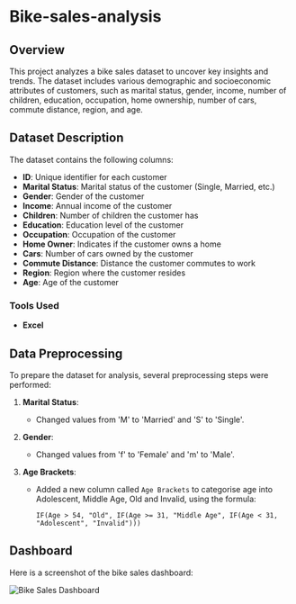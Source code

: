 # Bike-sales-analysis
## Overview
This project analyzes a bike sales dataset to uncover key insights and trends. The dataset includes various demographic and socioeconomic attributes of customers, such as marital status, gender, income, number of children, education, occupation, home ownership, number of cars, commute distance, region, and age.

## Dataset Description

The dataset contains the following columns:

- **ID**: Unique identifier for each customer
- **Marital Status**: Marital status of the customer (Single, Married, etc.)
- **Gender**: Gender of the customer
- **Income**: Annual income of the customer
- **Children**: Number of children the customer has
- **Education**: Education level of the customer
- **Occupation**: Occupation of the customer
- **Home Owner**: Indicates if the customer owns a home
- **Cars**: Number of cars owned by the customer
- **Commute Distance**: Distance the customer commutes to work
- **Region**: Region where the customer resides
- **Age**: Age of the customer

### Tools Used
- **Excel**

## Data Preprocessing

To prepare the dataset for analysis, several preprocessing steps were performed:

1. **Marital Status**: 
   - Changed values from 'M' to 'Married' and 'S' to 'Single'.

2. **Gender**:
   - Changed values from 'f' to 'Female' and 'm' to 'Male'.

3. **Age Brackets**:
   - Added a new column called `Age Brackets` to categorise age into Adolescent, Middle Age, Old and Invalid, using the formula:
     ``` 
     IF(Age > 54, "Old", IF(Age >= 31, "Middle Age", IF(Age < 31, "Adolescent", "Invalid")))
     ```
## Dashboard

Here is a screenshot of the bike sales dashboard:

![Bike Sales Dashboard](.png)




  
